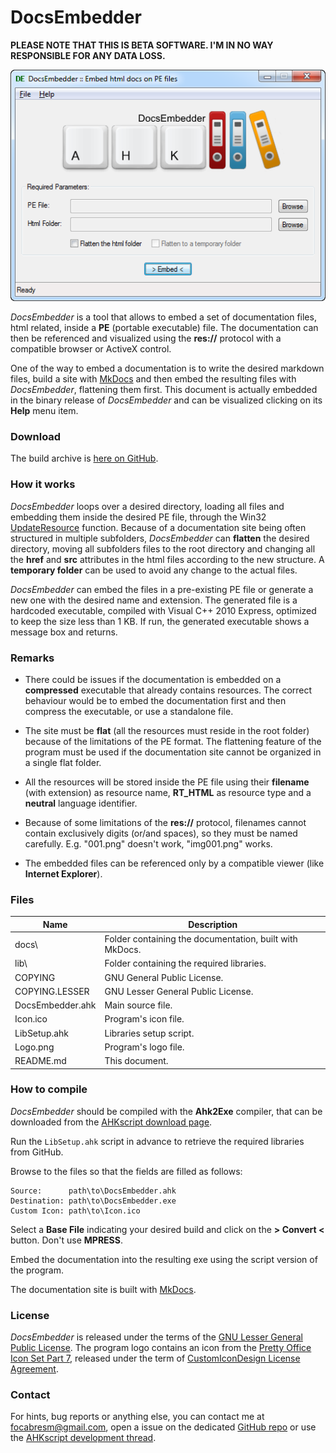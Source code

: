 # DocsEmbedder

**PLEASE NOTE THAT THIS IS BETA SOFTWARE. I'M IN NO WAY RESPONSIBLE FOR ANY DATA LOSS.**

<p align="center">
  <img src="docs/docs/img/img001.png" alt="DocsEmbedder"/>
</p>


*DocsEmbedder* is a tool that allows to embed a set of documentation files, html related, inside a **PE** (portable executable) file. The documentation can then be referenced and visualized using the **res://** protocol with a compatible browser or ActiveX control.

One of the way to embed a documentation is to write the desired markdown files, build a site with [MkDocs](http://www.mkdocs.org/) and then embed the resulting files with *DocsEmbedder*, flattening them first. This document is actually embedded in the binary release of *DocsEmbedder* and can be visualized clicking on its **Help** menu item.

### Download

The build archive is [here on GitHub](https://github.com/cyruz-git/DocsEmbedder/releases).

### How it works

*DocsEmbedder* loops over a desired directory, loading all files and embedding them inside the desired PE file, through the Win32 [UpdateResource](http://msdn.microsoft.com/en-us/library/windows/desktop/ms648049%28v=vs.85%29.aspx) function. Because of a documentation site being often structured in multiple subfolders, *DocsEmbedder* can **flatten** the desired directory, moving all subfolders files to the root directory and changing all the **href** and **src** attributes in the html files according to the new structure. A **temporary folder** can be used to avoid any change to the actual files.

*DocsEmbedder* can embed the files in a pre-existing PE file or generate a new one with the desired name and extension. The generated file is a hardcoded executable, compiled with Visual C++ 2010 Express, optimized to keep the size less than 1 KB. If run, the generated executable shows a message box and returns.

### Remarks

* There could be issues if the documentation is embedded on a **compressed** executable that already contains resources. The correct behaviour would be to embed the documentation first and then compress the executable, or use a standalone file.

* The site must be **flat** (all the resources must reside in the root folder) because of the limitations of the PE format. The flattening feature of the program must be used if the documentation site cannot be organized in a single flat folder.

* All the resources will be stored inside the PE file using their **filename** (with extension) as resource name, **RT_HTML** as resource type and a **neutral** language identifier. 

* Because of some limitations of the **res://** protocol, filenames cannot contain exclusively digits (or/and spaces), so they must be named carefully. E.g. "001.png" doesn't work, "img001.png" works.

* The embedded files can be referenced only by a compatible viewer (like **Internet Explorer**).

### Files

Name | Description
-----|------------
docs\ | Folder containing the documentation, built with MkDocs.
lib\ | Folder containing the required libraries.
COPYING | GNU General Public License.
COPYING.LESSER | GNU Lesser General Public License.
DocsEmbedder.ahk | Main source file.
Icon.ico | Program's icon file.
LibSetup.ahk | Libraries setup script.
Logo.png | Program's logo file.
README.md | This document.

### How to compile

*DocsEmbedder* should be compiled with the **Ahk2Exe** compiler, that can be downloaded from the [AHKscript download page](http://ahkscript.org/download/).

Run the `LibSetup.ahk` script in advance to retrieve the required libraries from GitHub.

Browse to the files so that the fields are filled as follows:

    Source:      path\to\DocsEmbedder.ahk
    Destination: path\to\DocsEmbedder.exe
    Custom Icon: path\to\Icon.ico

Select a **Base File** indicating your desired build and click on the **> Convert <** button. Don't use **MPRESS**.

Embed the documentation into the resulting exe using the script version of the program.

The documentation site is built with [MkDocs](http://www.mkdocs.org/).

### License

*DocsEmbedder* is released under the terms of the [GNU Lesser General Public License](http://www.gnu.org/licenses/). The program logo contains an icon from the [Pretty Office Icon Set Part 7](http://www.customicondesign.com/free-icons/pretty-office-icon-set/pretty-office-icon-set-part-7/), released under the term of [CustomIconDesign License Agreement](http://www.customicondesign.com/license-agreement/).

### Contact

For hints, bug reports or anything else, you can contact me at [focabresm@gmail.com](mailto:focabresm@gmail.com), open a issue on the dedicated [GitHub repo](https://github.com/cyruz-git/DocsEmbedder) or use the [AHKscript development thread](http://ahkscript.org/boards/viewtopic.php?f=6&t=5918).